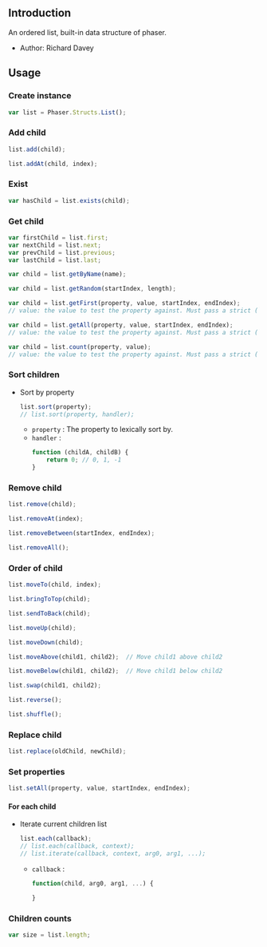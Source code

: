 ## Introduction

An ordered list, built-in data structure of phaser.

- Author: Richard Davey

## Usage

### Create instance

```javascript
var list = Phaser.Structs.List();
```

### Add child

```javascript
list.add(child);
```

```javascript
list.addAt(child, index);
```

### Exist

```javascript
var hasChild = list.exists(child);
```

### Get child

```javascript
var firstChild = list.first;
var nextChild = list.next;
var prevChild = list.previous;
var lastChild = list.last;
```

```javascript
var child = list.getByName(name);
```

```javascript
var child = list.getRandom(startIndex, length);
```

```javascript
var child = list.getFirst(property, value, startIndex, endIndex);
// value: the value to test the property against. Must pass a strict (`===`) comparison check.
```

```javascript
var child = list.getAll(property, value, startIndex, endIndex);
// value: the value to test the property against. Must pass a strict (`===`) comparison check.
```

```javascript
var child = list.count(property, value);
// value: the value to test the property against. Must pass a strict (`===`) comparison check.
```

### Sort children

- Sort by property
    ```javascript
    list.sort(property);
    // list.sort(property, handler);
    ```
    - `property` : The property to lexically sort by.
    - `handler` :
        ```javascript
        function (childA, childB) {
            return 0; // 0, 1, -1
        }
        ```

### Remove child

```javascript
list.remove(child);
```

```javascript
list.removeAt(index);
```

```javascript
list.removeBetween(startIndex, endIndex);
```

```javascript
list.removeAll();
```

### Order of child

```javascript
list.moveTo(child, index);
```

```javascript
list.bringToTop(child);
```

```javascript
list.sendToBack(child);
```

```javascript
list.moveUp(child);
```

```javascript
list.moveDown(child);
```

```javascript
list.moveAbove(child1, child2);  // Move child1 above child2
```

```javascript
list.moveBelow(child1, child2);  // Move child1 below child2
```

```javascript
list.swap(child1, child2);
```

```javascript
list.reverse();
```

```javascript
list.shuffle();
```

### Replace child

```javascript
list.replace(oldChild, newChild);
```

### Set properties

```javascript
list.setAll(property, value, startIndex, endIndex);
```

#### For each child

- Iterate current children list
    ```javascript
    list.each(callback);
    // list.each(callback, context);
    // list.iterate(callback, context, arg0, arg1, ...);
    ```
    - `callback` : 
        ```javascript
        function(child, arg0, arg1, ...) {

        }
        ```

### Children counts

```javascript
var size = list.length;
```
